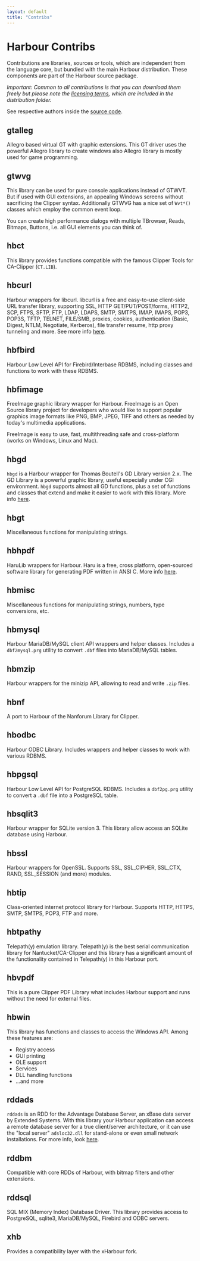 ```yaml
---
layout: default
title: "Contribs"
---
```


<div markdown="1" class="contribs">

# Harbour Contribs

Contributions are libraries, sources or tools, which are independent from the
language core, but bundled with the main Harbour distribution. These
components are part of the Harbour source package.

_Important: Common to all contributions is that you can download them freely
but please note the [licensing terms](about.html), which are included in the
distribution folder._

See respective authors inside the [source code](https://github.com/harbour/core/tree/master/contrib).

## gtalleg

Allegro based virtual GT with graphic extensions. This GT driver uses the
powerful Allegro library to create windows also Allegro library is mostly
used for game programming.

## gtwvg

This library can be used for pure console applications instead of GTWVT. But
if used with GUI extensions, an appealing Windows screens without
sacrificing the Clipper syntax. Additionally GTWVG has a nice set of `Wvt*()`
classes which employ the common event loop.

You can create high performance dialogs with multiple TBrowser, Reads,
Bitmaps, Buttons, i.e. all GUI elements you can think of.

## hbct

This library provides functions compatible with the famous Clipper Tools for
CA-Clipper (`CT.LIB`).

## hbcurl

Harbour wrappers for libcurl. libcurl is a free and easy-to-use client-side
URL transfer library, supporting SSL, HTTP GET/PUT/POST/forms, HTTP2, SCP,
FTPS, SFTP, FTP, LDAP, LDAPS, SMTP, SMTPS, IMAP, IMAPS, POP3, POP3S, TFTP,
TELNET, FILE/SMB, proxies, cookies, authentication (Basic, Digest, NTLM,
Negotiate, Kerberos), file transfer resume, http proxy tunneling and more.
See more info [here](https://curl.haxx.se/libcurl/).

## hbfbird

Harbour Low Level API for Firebird/Interbase RDBMS, including classes and
functions to work with these RDBMS.

## hbfimage

FreeImage graphic library wrapper for Harbour.
FreeImage is an Open Source library project for developers who would like to
support popular graphics image formats like PNG, BMP, JPEG, TIFF and others
as needed by today's multimedia applications.

FreeImage is easy to use, fast, multithreading safe and cross-platform
(works on Windows, Linux and Mac).

## hbgd

`hbgd` is a Harbour wrapper for Thomas Boutell's GD Library version 2.x.
The GD Library is a powerful graphic library, useful expecially under CGI
environment. `hbgd` supports almost all GD functions, plus a set of
functions and classes that extend and make it easier to work with this library.
More info [here](https://libgd.github.io/).

## hbgt

Miscellaneous functions for manipulating strings.

## hbhpdf

HaruLib wrappers for Harbour. Haru is a free, cross platform, open-sourced
software library for generating PDF written in ANSI C.
More info [here](https://github.com/libharu/libharu).

## hbmisc

Miscellaneous functions for manipulating strings, numbers, type conversions,
etc.

## hbmysql

Harbour MariaDB/MySQL client API wrappers and helper classes. Includes
a `dbf2mysql.prg` utility to convert `.dbf` files into MariaDB/MySQL tables.

## hbmzip

Harbour wrappers for the minizip API, allowing to read and write `.zip` files.

## hbnf

A port to Harbour of the Nanforum Library for Clipper.

## hbodbc

Harbour ODBC Library. Includes wrappers and helper classes to work with
various RDBMS.

## hbpgsql

Harbour Low Level API for PostgreSQL RDBMS. Includes a `dbf2pg.prg` utility to
convert a `.dbf` file into a PostgreSQL table.

## hbsqlit3

Harbour wrapper for SQLite version 3. This library allow access an SQLite
database using Harbour.

## hbssl

Harbour wrappers for OpenSSL. Supports SSL, SSL_CIPHER, SSL_CTX, RAND,
SSL_SESSION (and more) modules.

## hbtip

Class-oriented internet protocol library for Harbour. Supports HTTP, HTTPS,
SMTP, SMTPS, POP3, FTP and more.

## hbtpathy

Telepath(y) emulation library. Telepath(y) is the best serial communication
library for Nantucket/CA-Clipper and this library has a significant
amount of the functionality contained in Telepath(y) in this Harbour port.

## hbvpdf

This is a pure Clipper PDF Library what includes Harbour support and runs
without the need for external files.

## hbwin

This library has functions and classes to access the Windows API. Among
these features are:

* Registry access
* GUI printing
* OLE support
* Services
* DLL handling functions
* …and more

## rddads

`rddads` is an RDD for the Advantage Database Server, an xBase data server by
Extended Systems. With this library your Harbour application can access
a remote database server for a true client/server architecture, or it can use
the "local server" `adsloc32.dll` for stand-alone or even small network
installations. For more info, look
[here](https://www.sap.com/pc/tech/database/software/advantage-database-server/index.html).

## rddbm

Compatible with core RDDs of Harbour, with bitmap filters and other
extensions.

## rddsql

SQL MIX (Memory Index) Database Driver. This library provides access to
PostgreSQL, sqlite3, MariaDB/MySQL, Firebird and ODBC servers.

## xhb

Provides a compatibility layer with the xHarbour fork.

</div>
